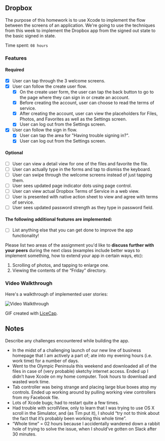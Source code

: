## Dropbox

The purpose of this homework is to use Xcode to implement the flow between the screens of an application. We're going to use the techniques from this week to implement the Dropbox app from the signed out state to the basic signed in state.

Time spent: `08 hours`

### Features

#### Required

- [x] User can tap through the 3 welcome screens.
- [x] User can follow the create user flow.
  - [x] On the create user form, the user can tap the back button to go to the page where they can sign in or create an account.
  - [x] Before creating the account, user can choose to read the terms of service.
  - [x] After creating the account, user can view the placeholders for Files, Photos, and Favorites as well as the Settings screen.
  - [x] User can log out from the Settings screen.
- [x] User can follow the sign in flow.
  - [x] User can tap the area for "Having trouble signing in?".
  - [x] User can log out from the Settings screen.

#### Optional

- [ ] User can view a detail view for one of the files and favorite the file.
- [ ] User can actually type in the forms and tap to dismiss the keyboard.
- [ ] User can swipe through the welcome screens instead of just tapping them.
- [ ] User sees updated page indicator dots using page control.
- [ ] User can view actual Dropbox Terms of Service in a web view.
- [ ] User is presented with native action sheet to view and agree with terms of service.
- [ ] User sees updated password strength as they type in password field.

#### The following **additional** features are implemented:

- [ ] List anything else that you can get done to improve the app functionality!

Please list two areas of the assignment you'd like to **discuss further with your peers** during the next class (examples include better ways to implement something, how to extend your app in certain ways, etc):

1. Scrolling of photos, and tapping to enlarge one.
2. Viewing the contents of the “Friday” directory.

### Video Walkthrough 

Here's a walkthrough of implemented user stories:

<img src='http://i.imgur.com/LENu0qE.gif' title='Video Walkthrough' width='' alt='Video Walkthrough' />

GIF created with [LiceCap](http://www.cockos.com/licecap/).

## Notes

Describe any challenges encountered while building the app.

* In the midst of a challenging launch of our new line of business homepage that I am actively a part of; ate into my evening hours (i.e. work time) for a number of days.
* Went to the Olympic Peninsula this weekend and downloaded all of the files in case of (very probable) sketchy internet access. Ended up I didn’t have Xcode on my home computer. Took hours to download and wasted work time.
* Tab controller was being strange and placing large blue boxes atop my controls. Ended up working around by pulling working view controllers from my Facebook file.
* Lots of Xcode bugs; had to restart quite a few times.
* Had trouble with scrollView, only to learn that I was trying to use OS X scroll in the Simulator, and (as Tim put it), I should “try not to think about the fact that it’s probably been working this whole time”.
* “Whole time” = 02 hours because I accidentally wandered down a rabbit hole of trying to solve the issue, when I should’ve gotten on Slack after 30 minutes.
